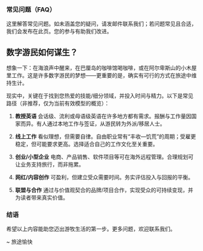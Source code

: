 ### 常见问题（FAQ）
这里解答常见问题。如未涵盖您的疑问，请发邮件联系我们；若问题常见且合适，我们会发布在此页。您的参与有助我们改进。

## 数字游民如何谋生？
想象一下：在海浪声中醒来，在巴厘岛的咖啡馆喝咖啡，或在阿尔卑斯山的小木屋里工作。这是许多数字游民的梦想——更重要的是，确实有可行的方式在旅途中维持生计。

现实中，关键在于找到您热爱的技能/细分领域，并投入时间与精力。以下是常见路径（非推荐，仅为当前有效模型的概览）：

1. **教授英语**
会话级、流利或母语级英语在许多地方都有需求。报酬与工作量因国家而异。有人通过本地工作与签证，从游民转为外派/移居人士。

2. **线上工作**
看似理想，但需要自律。自由职业常有“丰收—饥荒”的周期；受雇更稳定，但可能要求更高。选择适合自己的工作文化至关重要。

3. **创业/小型企业**
电商、产品销售、软件项目等可在海外远程管理。合理规划可让业务支持旅行，而非拖累。

4. **网红/内容创作**
可盈利，但建立受众需要时间。务实评估投入与回报的平衡。

5. **联盟与合作**
通过与价值观契合的品牌/项目合作，实现受众的可持续变现，并为读者带来真实价值。

### 结语
希望以上内容能助您迈出游牧生活的第一步。更多问题，欢迎联系我们。

~ 旅途愉快

